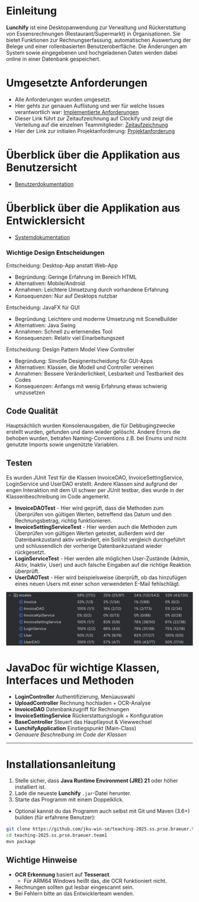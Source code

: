 # Einleitung
**Lunchify** ist eine Desktopanwendung zur Verwaltung und Rückerstattung von Essensrechnungen (Restaurant/Supermarkt) in Organisationen.
Sie bietet Funktionen zur Rechnungserfassung, automatischen Auswertung der Belege und einer rollenbasierten Benutzeroberfläche.
Die Änderungen am System sowie eingegebenen und hochgeladenen Daten werden dabei online in einer Datenbank gespeichert.

# Umgesetzte Anforderungen
* Alle Anforderungen wurden umgesetzt.
* Hier gehts zur genauen Auflistung und wer für welche Issues verantwortlich war: 
[Implementierte Anforderungen](https://github.com/jku-win-se/teaching-2025.ss.prse.braeuer.team1/issues?q=is%3Aissue%20state%3Aclosed)
* Dieser Link führt zur Zeitaufzeichnung auf Clockify und zeigt die Verteilung auf die einzelnen Teammitglieder: 
[Zeitaufzeichnung](https://app.clockify.me/reports/summary?start=2025-03-01T00:00:00.000Z&end=2025-06-30T23:59:59.999Z&filterValuesData=%7B%22users%22:%5B%2267cb0c46ee7ecc36b29c0687%22,%2267cae9b62e0f3f5949d8b77d%22,%2267cae93379cfb04fc1c74bda%22%5D,%22userGroups%22:%5B%5D,%22userAndGroup%22:%5B%5D%7D&filterOptions=%7B%22userAndGroup%22:%7B%22status%22:%22ACTIVE_WITH_PENDING%22%7D%7D)
* Hier der Link zur initialen Projektanforderung: 
[Projektanforderung](docs/Anforderungen_Lunchify.pdf)

# Überblick über die Applikation aus Benutzersicht

- [Benutzerdokumentation](docs/LunchifyBenutzerdokumentation.md)

# Überblick über die Applikation aus Entwicklersicht

- [Systemdokumentation](docs/LunchifySystemdokumentation.md)

### Wichtige Design Entscheidungen

Entscheidung: Desktop-App anstatt Web-App
* Begründung: Geringe Erfahrung im Bereich HTML
* Alternativen: Mobile/Android
* Annahmen: Leichtere Umsetzung durch vorhandene Erfahrung
* Konsequenzen: Nur auf Desktops nutzbar

Entscheidung: JavaFX für GUI
* Begründung: Leichtere und moderne Umsetzung mit SceneBuilder
* Alternativen: Java Swing
* Annahmen: Schnell zu erlernendes Tool
* Konsequenzen: Relativ viel Einarbeitungszeit

Entscheidung: Design Pattern Model View Controller
* Begründung: Sinvolle Designentscheidung für GUI-Apps
* Alternativen: Klassen, die Modell und Controller vereinen
* Annahmen: Bessere Veränderlichkeit, Lesbarkeit und Testbarkeit des Codes
* Konsequenzen: Anfangs mit wenig Erfahrung etwas schwierig umzusetzen

## Code Qualität
Hauptsächlich wurden Konsolenausgaben, die für Debbugingzwecke erstellt wurden, gefunden und dann wieder gelöscht.
Andere Errors die behoben wurden, betrafen Naming-Conventions z.B. bei Enums und nicht genutzte Imports sowie ungenützte Variablen.

## Testen
Es wurden JUnit Test für die Klassen InvoiceDAO, InvoiceSettingService, LoginService und UserDAO erstellt.
Andere Klassen sind aufgrund der engen Interaktion mit dem UI schwer per JUnit testbar, dies wurde in der Klassenbeschreibung
im Code angemerkt.
- **InvoiceDAOTest** - Hier wird geprüft, dass die Methoden zum Überprüfen von gültigen Werten, betreffend das Datum und den Rechnungsbetrag,
richtig funktionieren. 
- **InvoiceSettingServiceTest** - Hier werden auch die Methoden zum Überprüfen von gültigen Werten getestet, 
außerdem wird der Datenbankzustand aktiv verändert, ein Soll/Ist vergleich durchgeführt und schlussendlich der vorherige
Datenbankzustand wieder rückgesetzt.
- **LoginServiceTest** - Hier werden alle möglichen User-Zustände (Admin, Aktiv, Inaktiv, User) und auch falsche Eingaben auf die 
richtige Reaktion überprüft.
- **UserDAOTest** - Hier wird beispielsweise überprüft, ob das hinzufügen eines neuen Users mit einer schon verwendeten E-Mail
fehlschlägt. 

![Testabdeckung](docs/Testabdeckung.png)


# JavaDoc für wichtige Klassen, Interfaces und Methoden
- **LoginController**	Authentifizierung, Menüauswahl
- **UploadController**	Rechnung hochladen + OCR-Analyse
- **InvoiceDAO**	Datenbankzugriff für Rechnungen
- **InvoiceSettingService**	Rückerstattungslogik + Konfiguration
- **BaseController**	Steuert das Hauptlayout & Viewwechsel
- **LunchifyApplication**	Einstiegspunkt (Main-Class)
- *Genauere Beschreibung im Code der Klassen*
---

# Installationsanleitung
1. Stelle sicher, dass **Java Runtime Environment (JRE) 21** oder höher installiert ist.
2. Lade die neueste **Lunchify** `.jar`-Datei herunter.
3. Starte das Programm mit einem Doppelklick.

- Optional kannst du das Programm auch selbst mit Git und Maven (3.6+) builden (für erfahrene Benutzer):
```bash
git clone https://github.com/jku-win-se/teaching-2025.ss.prse.braeuer.team1.git
cd teaching-2025.ss.prse.braeuer.team1
mvn package
```

## Wichtige Hinweise

- **OCR Erkennung** basiert auf **Tesseract**.
  - Für ARM64 Windows heißt das, die OCR funktioniert nicht.
- Rechnungen sollten gut lesbar eingescannt sein.
- Bei Fehlern bitte an das Entwicklerteam wenden.
